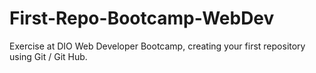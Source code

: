 # First-Repo-Bootcamp-WebDev
Exercise at DIO Web Developer Bootcamp, creating your first repository using Git / Git Hub.
